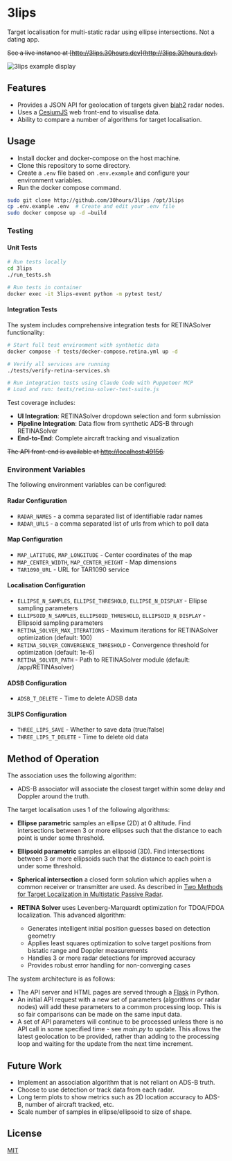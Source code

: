 # 3lips

Target localisation for multi-static radar using ellipse intersections. Not a dating app.

~~See a live instance at [http://3lips.30hours.dev](http://3lips.30hours.dev).~~

![3lips example display](./example.png "3lips")

## Features

- Provides a JSON API for geolocation of targets given [blah2](http://github.com/30hours/blah2) radar nodes.
- Uses a [CesiumJS](http://github.com/CesiumGS/cesium) web front-end to visualise data.
- Ability to compare a number of algorithms for target localisation.

## Usage

- Install docker and docker-compose on the host machine.
- Clone this repository to some directory.
- Create a `.env` file based on `.env.example` and configure your environment variables.
- Run the docker compose command.

```bash
sudo git clone http://github.com/30hours/3lips /opt/3lips
cp .env.example .env  # Create and edit your .env file
sudo docker compose up -d —build
```

### Testing

#### Unit Tests
```bash
# Run tests locally
cd 3lips
./run_tests.sh

# Run tests in container
docker exec -it 3lips-event python -m pytest test/
```

#### Integration Tests
The system includes comprehensive integration tests for RETINASolver functionality:

```bash
# Start full test environment with synthetic data
docker compose -f tests/docker-compose.retina.yml up -d

# Verify all services are running
./tests/verify-retina-services.sh

# Run integration tests using Claude Code with Puppeteer MCP
# Load and run: tests/retina-solver-test-suite.js
```

Test coverage includes:
- **UI Integration**: RETINASolver dropdown selection and form submission
- **Pipeline Integration**: Data flow from synthetic ADS-B through RETINASolver
- **End-to-End**: Complete aircraft tracking and visualization

~~The API front-end is available at [http://localhost:49156](http://localhost:49156).~~

### Environment Variables

The following environment variables can be configured:

#### Radar Configuration
- `RADAR_NAMES` - a comma separated list of identifiable radar names
- `RADAR_URLS` - a comma separated list of urls from which to poll data

#### Map Configuration
- `MAP_LATITUDE`, `MAP_LONGITUDE` - Center coordinates of the map
- `MAP_CENTER_WIDTH`, `MAP_CENTER_HEIGHT` - Map dimensions
- `TAR1090_URL` - URL for TAR1090 service

#### Localisation Configuration
- `ELLIPSE_N_SAMPLES`, `ELLIPSE_THRESHOLD`, `ELLIPSE_N_DISPLAY` - Ellipse sampling parameters
- `ELLIPSOID_N_SAMPLES`, `ELLIPSOID_THRESHOLD`, `ELLIPSOID_N_DISPLAY` - Ellipsoid sampling parameters
- `RETINA_SOLVER_MAX_ITERATIONS` - Maximum iterations for RETINASolver optimization (default: 100)
- `RETINA_SOLVER_CONVERGENCE_THRESHOLD` - Convergence threshold for optimization (default: 1e-6)
- `RETINA_SOLVER_PATH` - Path to RETINASolver module (default: /app/RETINAsolver)

#### ADSB Configuration
- `ADSB_T_DELETE` - Time to delete ADSB data

#### 3LIPS Configuration
- `THREE_LIPS_SAVE` - Whether to save data (true/false)
- `THREE_LIPS_T_DELETE` - Time to delete old data

## Method of Operation

The association uses the following algorithm:

- ADS-B associator will associate the closest target within some delay and Doppler around the truth.

The target localisation uses 1 of the following algorithms:

- **Ellipse parametric** samples an ellipse (2D) at 0 altitude. Find intersections between 3 or more ellipses such that the distance to each point is under some threshold.

- **Ellipsoid parametric** samples an ellipsoid (3D). Find intersections between 3 or more ellipsoids such that the distance to each point is under some threshold.

- **Spherical intersection** a closed form solution which applies when a common receiver or transmitter are used. As described in [Two Methods for Target Localization in Multistatic Passive Radar](https://ieeexplore.ieee.org/document/6129656).

- **RETINA Solver** uses Levenberg-Marquardt optimization for TDOA/FDOA localization. This advanced algorithm:
  - Generates intelligent initial position guesses based on detection geometry
  - Applies least squares optimization to solve target positions from bistatic range and Doppler measurements
  - Handles 3 or more radar detections for improved accuracy
  - Provides robust error handling for non-converging cases

The system architecture is as follows:

- The API server and HTML pages are served through a [Flask](http://github.com/pallets/flask) in Python.
- An initial API request with a new set of parameters (algorithms or radar nodes) will add these parameters to a common processing loop. This is so fair comparisons can be made on the same input data.
- A set of API parameters will continue to be processed unless there is no API call in some specified time - see *main.py* to update. This allows the latest geolocation to be provided, rather than adding to the processing loop and waiting for the update from the next time increment.

## Future Work

- Implement an association algorithm that is not reliant on ADS-B truth.
- Choose to use detection or track data from each radar.
- Long term plots to show metrics such as 2D location accuracy to ADS-B, number of aircraft tracked, etc.
- Scale number of samples in ellipse/ellipsoid to size of shape.

## License

[MIT](http://choosealicense.com/licenses/mit)

